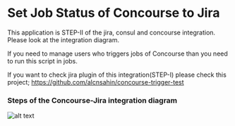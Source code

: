 ﻿# Set Job Status of Concourse to Jira

This application is STEP-II of the jira, consul and concourse integration. Please look at the integration diagram. 

If you need to manage users who triggers jobs of Concourse than you need to run this script in jobs.

If you want to check jira plugin of this integration(STEP-I) please check this project;
https://github.com/alcnsahin/concourse-trigger-test

### Steps of the Concourse-Jira integration diagram
![alt text](http://devament.com/concourse/concourse-jira-integration.jpeg)
